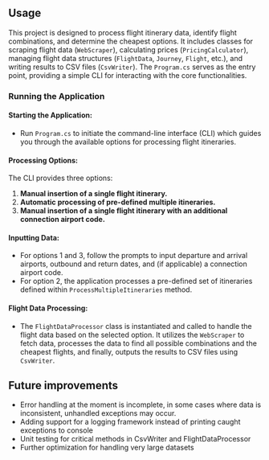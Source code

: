 ## Usage

This project is designed to process flight itinerary data, identify flight combinations, and determine the cheapest options. It includes classes for scraping flight data (`WebScraper`), calculating prices (`PricingCalculator`), managing flight data structures (`FlightData`, `Journey`, `Flight`, etc.), and writing results to CSV files (`CsvWriter`). The `Program.cs` serves as the entry point, providing a simple CLI for interacting with the core functionalities.

### Running the Application

#### Starting the Application:

- Run `Program.cs` to initiate the command-line interface (CLI) which guides you through the available options for processing flight itineraries.

#### Processing Options:

The CLI provides three options:

1. **Manual insertion of a single flight itinerary.**
2. **Automatic processing of pre-defined multiple itineraries.**
3. **Manual insertion of a single flight itinerary with an additional connection airport code.**

#### Inputting Data:

- For options 1 and 3, follow the prompts to input departure and arrival airports, outbound and return dates, and (if applicable) a connection airport code.
- For option 2, the application processes a pre-defined set of itineraries defined within `ProcessMultipleItineraries` method.

#### Flight Data Processing:

- The `FlightDataProcessor` class is instantiated and called to handle the flight data based on the selected option. It utilizes the `WebScraper` to fetch data, processes the data to find all possible combinations and the cheapest flights, and finally, outputs the results to CSV files using `CsvWriter`.

## Future improvements

- Error handling at the moment is incomplete, in some cases where data is inconsistent, unhandled exceptions may occur.
- Adding support for a logging framework instead of printing caught exceptions to console
- Unit testing for critical methods in CsvWriter and FlightDataProcessor
- Further optimization for handling very large datasets
